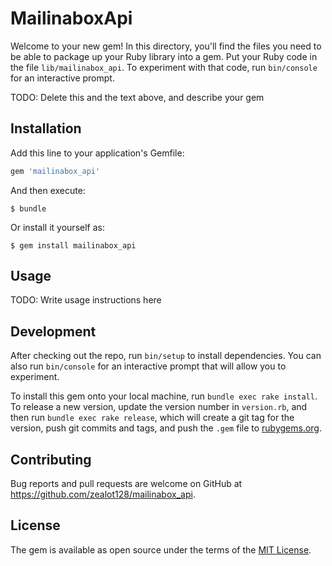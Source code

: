 # MailinaboxApi

Welcome to your new gem! In this directory, you'll find the files you need to be able to package up your Ruby library into a gem. Put your Ruby code in the file `lib/mailinabox_api`. To experiment with that code, run `bin/console` for an interactive prompt.

TODO: Delete this and the text above, and describe your gem

## Installation

Add this line to your application's Gemfile:

```ruby
gem 'mailinabox_api'
```

And then execute:

    $ bundle

Or install it yourself as:

    $ gem install mailinabox_api

## Usage

TODO: Write usage instructions here

## Development

After checking out the repo, run `bin/setup` to install dependencies. You can also run `bin/console` for an interactive prompt that will allow you to experiment.

To install this gem onto your local machine, run `bundle exec rake install`. To release a new version, update the version number in `version.rb`, and then run `bundle exec rake release`, which will create a git tag for the version, push git commits and tags, and push the `.gem` file to [rubygems.org](https://rubygems.org).

## Contributing

Bug reports and pull requests are welcome on GitHub at https://github.com/zealot128/mailinabox_api.

## License

The gem is available as open source under the terms of the [MIT License](https://opensource.org/licenses/MIT).
